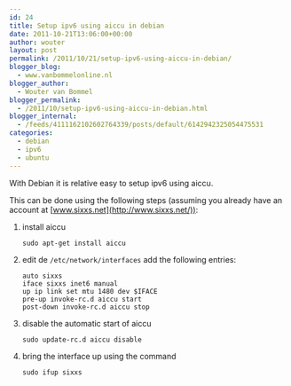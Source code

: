 ```yaml
---
id: 24
title: Setup ipv6 using aiccu in debian
date: 2011-10-21T13:06:00+00:00
author: wouter
layout: post
permalink: /2011/10/21/setup-ipv6-using-aiccu-in-debian/
blogger_blog:
  - www.vanbommelonline.nl
blogger_author:
  - Wouter van Bommel
blogger_permalink:
  - /2011/10/setup-ipv6-using-aiccu-in-debian.html
blogger_internal:
  - /feeds/4111162102602764339/posts/default/6142942325054475531
categories:
  - debian
  - ipv6
  - ubuntu
---
```

With Debian it is relative easy to setup ipv6 using aiccu.

This can be done using the following steps (assuming you already have an account at [www.sixxs.net](http://www.sixxs.net/)):  
1. install aiccu

    ```
    sudo apt-get install aiccu
    ```

2. edit de `/etc/network/interfaces` add the following entries:

    ```
    auto sixxs
    iface sixxs inet6 manual
    up ip link set mtu 1480 dev $IFACE
    pre-up invoke-rc.d aiccu start
    post-down invoke-rc.d aiccu stop
    ```

3. disable the automatic start of aiccu
  
    ```
    sudo update-rc.d aiccu disable
    ```

4. bring the interface up using the command

    ```
    sudo ifup sixxs
    ```
